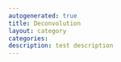```yaml
---
autogenerated: true
title: Deconvolution
layout: category
categories: 
description: test description
---
```


